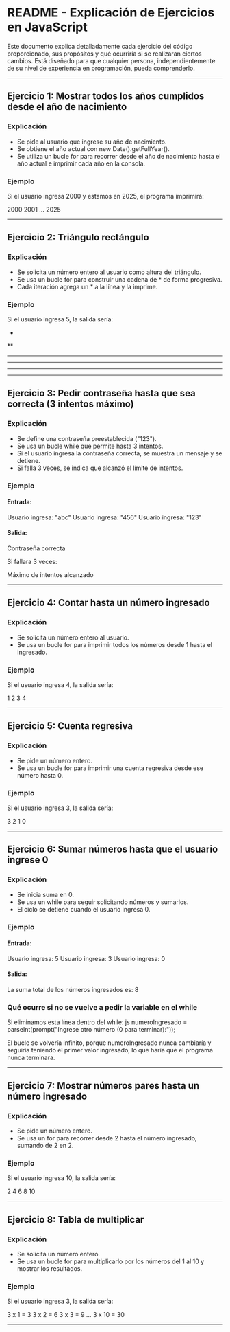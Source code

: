 # README - Explicación de Ejercicios en JavaScript

Este documento explica detalladamente cada ejercicio del código proporcionado, sus propósitos y qué ocurriría si se realizaran ciertos cambios. Está diseñado para que cualquier persona, independientemente de su nivel de experiencia en programación, pueda comprenderlo.

---

## Ejercicio 1: Mostrar todos los años cumplidos desde el año de nacimiento

### Explicación
- Se pide al usuario que ingrese su año de nacimiento.
- Se obtiene el año actual con new Date().getFullYear().
- Se utiliza un bucle for para recorrer desde el año de nacimiento hasta el año actual e imprimir cada año en la consola.

### Ejemplo
Si el usuario ingresa 2000 y estamos en 2025, el programa imprimirá:

2000
2001
...
2025


---

## Ejercicio 2: Triángulo rectángulo

### Explicación
- Se solicita un número entero al usuario como altura del triángulo.
- Se usa un bucle for para construir una cadena de * de forma progresiva.
- Cada iteración agrega un * a la línea y la imprime.

### Ejemplo
Si el usuario ingresa 5, la salida sería:

*
**
***
****
*****


---

## Ejercicio 3: Pedir contraseña hasta que sea correcta (3 intentos máximo)

### Explicación
- Se define una contraseña preestablecida ("123").
- Se usa un bucle while que permite hasta 3 intentos.
- Si el usuario ingresa la contraseña correcta, se muestra un mensaje y se detiene.
- Si falla 3 veces, se indica que alcanzó el límite de intentos.

### Ejemplo
#### Entrada:

Usuario ingresa: "abc"
Usuario ingresa: "456"
Usuario ingresa: "123"

#### Salida:

Contraseña correcta

Si fallara 3 veces:

Máximo de intentos alcanzado


---

## Ejercicio 4: Contar hasta un número ingresado

### Explicación
- Se solicita un número entero al usuario.
- Se usa un bucle for para imprimir todos los números desde 1 hasta el ingresado.

### Ejemplo
Si el usuario ingresa 4, la salida sería:

1
2
3
4


---

## Ejercicio 5: Cuenta regresiva

### Explicación
- Se pide un número entero.
- Se usa un bucle for para imprimir una cuenta regresiva desde ese número hasta 0.

### Ejemplo
Si el usuario ingresa 3, la salida sería:

3
2
1
0


---

## Ejercicio 6: Sumar números hasta que el usuario ingrese 0

### Explicación
- Se inicia suma en 0.
- Se usa un while para seguir solicitando números y sumarlos.
- El ciclo se detiene cuando el usuario ingresa 0.

### Ejemplo
#### Entrada:

Usuario ingresa: 5
Usuario ingresa: 3
Usuario ingresa: 0

#### Salida:

La suma total de los números ingresados es: 8


### Qué ocurre si no se vuelve a pedir la variable en el while
Si eliminamos esta línea dentro del while:
js
numeroIngresado = parseInt(prompt("Ingrese otro número (0 para terminar):"));

El bucle se volvería infinito, porque numeroIngresado nunca cambiaría y seguiría teniendo el primer valor ingresado, lo que haría que el programa nunca terminara.

---

## Ejercicio 7: Mostrar números pares hasta un número ingresado

### Explicación
- Se pide un número entero.
- Se usa un for para recorrer desde 2 hasta el número ingresado, sumando de 2 en 2.

### Ejemplo
Si el usuario ingresa 10, la salida sería:

2
4
6
8
10


---

## Ejercicio 8: Tabla de multiplicar

### Explicación
- Se solicita un número entero.
- Se usa un bucle for para multiplicarlo por los números del 1 al 10 y mostrar los resultados.

### Ejemplo
Si el usuario ingresa 3, la salida sería:

3 x 1 = 3
3 x 2 = 6
3 x 3 = 9
...
3 x 10 = 30


---

